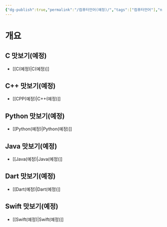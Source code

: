 ```yaml
---
{"dg-publish":true,"permalink":"/컴퓨터언어(예정)/","tags":["컴퓨터언어"],"noteIcon":"","created":"2024-02-08T15:40:33.742+09:00","updated":"2024-02-08T15:54:20.306+09:00"}
---
```



# 개요

## C 맛보기(예정)
 + [[C(예정)\|C(예정)]]

## C++ 맛보기(예정)
+ [[CPP(예정)\|C++(예정)]]

## Python 맛보기(예정)
+ [[Python(예정)\|Python(예정)]]

## Java 맛보기(예정)
+ [[Java(예정)\|Java(예정)]]

## Dart 맛보기(예정)
+ [[Dart(예정)\|Dart(예정)]]

## Swift 맛보기(예정)
+ [[Swift(예정)\|Swift(예정)]]


